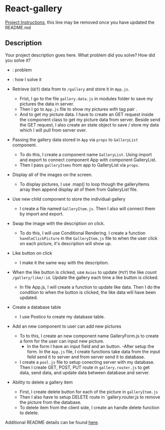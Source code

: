 # React-gallery

[Project Instructions](./INSTRUCTIONS.md), this line may be removed once you have updated the README.md

## Description

Your project description goes here. What problem did you solve? How did you solve it?
* : problem
- : how I solve it

*  Retrieve (`GET`) data from to `/gallery` and store it in `App.js`.
    -  Frist, I go to the file `gallery.data.js` in modules folder to save my pictures the data in server. 
    -  Then I go to `App.js` file to show my pictures with tag pair <img>.
    -  And to get my picture data. I have to create an GET request inside the component class to get my picture data from server. Beside send the GET request, I also create an state object to save / store my data which I will pull from server over.

* Passing the gallery data stored in `App` via `props` to `GalleryList` component.
    - To do this, I create a component name `GalleryList`. Using import and export to connect component App with component GalleryList.
    - Then I pass `galleryItems` from app to GalleryList via `props`.

* Display all of the images on the screen.
    - To display pictures, I use .map() to loop though the galleryItems array then append display all of them from GalleryList`file.

* Use new child component to store the individual gallery
    - I create a file named `GalleryItem.js`. Then I also will connect them by import and export. 

* Swap the image with the description on click.
    - To do this, I will use Conditional Rendering. I create a function `handleClickPicture` in the `GalleryItem.js` file to when the user click on each picture, it's description will show up.

* Like button on click
    - I make it the same way with the description.

* When the like button is clicked, use `Axios` to update (`PUT`) the like count `/gallery/like/:id`. Update the gallery each time a like button is clicked.
    - In file App.js, I will create a function to update like data. Then I do the condition to when the button is clicked, the like data will have been updated.

* Create a database table 
    - I use Postico to create my database table.

* Add an new component to user can add new pictures
    - To to this, I create an new component name GalleryForm.js to create a form for the user can input new picture. 
        - In the form I have an input field and an button.
    -After setup the form. In the `App.js` file, I create functions take data from the input feild send it to server and from server send it to database. 
    - I create a `pool.js` file to setup conecting server with my database. Then I create GET, POST, PUT route in `gallery.router.js` to get data, send data, and update data between database and server.

* Ability to delete a gallery item
    - First, I create delete button for each of the picture in `galleryItem.js`
    -  Then I also have to setup DELETE route in `gallery.router.js to remove the picture from the database.
    - To delete item from the client side, I create an handle delete function to delete.
    


     


Additional README details can be found [here](https://github.com/PrimeAcademy/readme-template/blob/master/README.md).
